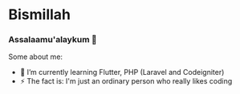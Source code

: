 # Bismillah
### Assalaamu'alaykum 👋

Some about me:
- 🌱 I’m currently learning Flutter, PHP (Laravel and Codeigniter) 
- ⚡ The fact is: I'm just an ordinary person who really likes coding
